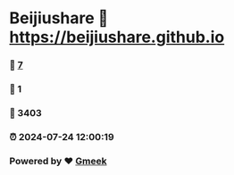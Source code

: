 # Beijiushare :link: https://beijiushare.github.io 
### :page_facing_up: [7](https://beijiushare.github.io/tag.html) 
### :speech_balloon: 1 
### :hibiscus: 3403 
### :alarm_clock: 2024-07-24 12:00:19 
### Powered by :heart: [Gmeek](https://github.com/Meekdai/Gmeek)
